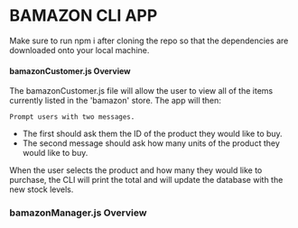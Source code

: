 # BAMAZON CLI APP

Make sure to run npm i after cloning the repo so that the dependencies are downloaded onto your local machine.

#### bamazonCustomer.js Overview

The bamazonCustomer.js file will allow the user to view all of the items currently listed in the 'bamazon' store. The app will then:

    Prompt users with two messages.

   * The first should ask them the ID of the product they would like to buy.
   * The second message should ask how many units of the product they would like to buy.

When the user selects the product and how many they would like to purchase, the CLI will print the total and will update the database with the new stock levels.

### bamazonManager.js Overview
